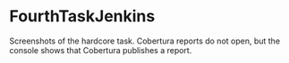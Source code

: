 # FourthTaskJenkins
Screenshots of the hardcore task. Cobertura reports do not open, but the console shows that Cobertura publishes a report.
